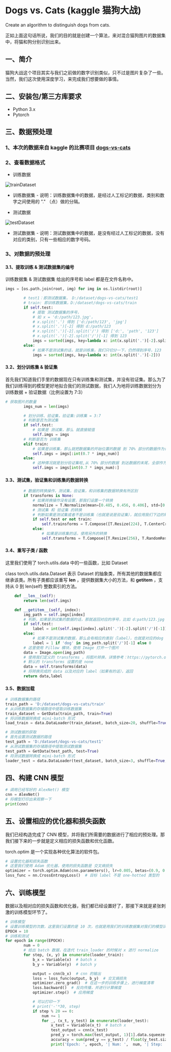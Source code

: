 # Dogs vs. Cats (kaggle 猫狗大战)

Create an algorithm to distinguish dogs from cats.

正如上面这句话所说，我们的目的就是创建一个算法，来对混合猫狗图片的数据集中，将猫和狗分别识别出来。

## 一、简介

猫狗大战这个项目其实与我们之前做的数字识别类似，只不过是图片复杂了一些。当然，我们这次使用深度学习，来完成我们想要做的事情。

## 二、安装包/第三方库要求

 - Python 3.x
 - Pytorch

## 三、数据预处理

### 1、本次的数据来自 kaggle 的比赛项目 [dogs-vs-cats](https://www.kaggle.com/c/dogs-vs-cats)

### 2、查看数据格式

 - 训练数据

![trainDataset](../../../static/images/competitions/playground/train.png)

 - 训练数据集 - 说明：训练数据集中的数据，是经过人工标记的数据，类别和数字之间使用的 "." （点）做的分隔。

 - 测试数据

![testDataset](../../../static/images/competitions/playground/test.png)

 - 测试数据集 - 说明：测试数据集中的数据，是没有经过人工标记的数据，没有对应的类别，只有一些相应的数字号码。

### 3、对数据的预处理

#### 3.1、提取训练 & 测试数据集的编号

训练数据集 & 测试数据集 给出的序号和 label 都是在文件名称中。

```python
imgs = [os.path.join(root, img) for img in os.listdir(root)]

        # test1：即测试数据集， D:/dataset/dogs-vs-cats/test1
        # train: 即训练数据集，D:/dataset/dogs-vs-cats/train
        if self.test:
            # 提取 测试数据集的序号，
            # 如 x = 'd:/path/123.jpg'，
            # x.split('.') 得到 ['d:/path/123', 'jpg'] 
            # x.split('.')[-2] 得到 d:/path/123
            # x.split('.')[-2].split('/') 得到 ['d:', 'path', '123']
            # x.split('.')[-2].split('/')[-1] 得到 123
            imgs = sorted(imgs, key=lambda x: int(x.split('.')[-2].split('/')[-1]))
        else:
            # 如果不是测试集的话，就是训练集，我们只切分一下，仍然得到序号，123
            imgs = sorted(imgs, key=lambda x: int(x.split('.')[-2]))
```

#### 3.2、划分训练集 & 验证集

首先我们知道我们手里的数据现在只有训练集和测试集，并没有验证集。那么为了我们训练得到的模型更好地拟合我们的测试数据，我们人为地将训练数据划分为 训练数据 + 验证数据（比例设置为 7:3）

```python
# 获取图片的数量
        imgs_num = len(imgs)

        # 划分训练、验证集，验证集:训练集 = 3:7
        # 判断是否为测试集
        if self.test:
            # 如果是 测试集，那么 就直接赋值
            self.imgs = imgs
        # 判断是否为 训练集
        elif train:
            # 如果是训练集，那么就把数据集的开始位置的数据 到 70% 部分的数据作为训练集
            self.imgs = imgs[:int(0.7 * imgs_num)]
        else:
            # 这种情况就是划分验证集啦,从 70% 部分的数据 到达数据的末尾，全部作为验证集
            self.imgs = imgs[int(0.7 * imgs_num):]
```

#### 3.3、测试集，验证集和训练集的数据转换

```python
        # 数据的转换操作，测试集，验证集，和训练集的数据转换有所区别
        if transforms is None:
            # 如果转换操作没有设置，那我们设置一个转换 
            normalize = T.Normalize(mean=[0.485, 0.456, 0.406], std=[0.229, 0.224, 0.225])
            # 测试集 和 验证集 的转换
            # 判断如果是测试集或者不是训练集（也就是说是验证集），就应用我们下边的转换
            if self.test or not train:
                self.trainsforms = T.Compose([T.Resize(224), T.CenterCrop(224), T.ToTensor(), normalize])
            else:
                # 如果是训练集的话，使用另外的转换
                self.transforms = T.Compose([T.Resize(256), T.RandomResizedCrop(224), T.RandomHorizontalFlip(), T.ToTensor(), normalize])
```

#### 3.4、重写子类 / 函数

这里我们使用了 torch.utils.data 中的一些函数，比如 Dataset

class torch.utils.data.Dataset 表示 Dataset 的抽象类，所有其他的数据集都应继承该类。所有子类都应该重写 __len__ ，提供数据集大小的方法，和 __getitem__ ，支持从 0 到 len(self) 整数索引的方法。

```python
    def __len__(self):
        return len(self.imgs)

    def __getitem__(self, index):
        img_path = self.imgs[index]
        # 判断，如果是测试集的数据的话，那就返回对应的序号，比如 d:path/123.jpg 返回 123
        if self.test:
            label = int(self.imgs[index].split('.')[-2].split('/')[-1])
        else:
            # 如果不是测试集的数据，那么会有相应的类别（label），也就是对应的dog 和 cat，dog 为 1，cat 为0
            label = 1 if 'dog' in img_path.split('/')[-1] else 0
        # 这里使用 Pillow 模块，使用 Image 打开一个图片
        data = Image.open(img_path)
        # 使用我们定义的 transforms ，将图片转换，详情参考：https://pytorch.org/docs/stable/torchvision/transforms.html#transforms-on-pil-image
        # 默认的 transforms 设置的是 none
        data = self.transforms(data)
        # 将转换完成的 data 以及对应的 label（如果有的话），返回
        return data,label
```

#### 3.5、数据加载

```python
# 训练数据集的路径
train_path = 'D:/dataset/dogs-vs-cats/train'
# 从训练数据集的存储路径中提取训练数据集
train_dataset = GetData(train_path, train=True)
# 将训练数据转换成 mini-batch 形式
load_train = data.DataLoader(train_dataset, batch_size=20, shuffle=True, num_workers=1)

# 测试数据的获取
# 首先设置测试数据的路径
test_path = 'D:/dataset/dogs-vs-cats/test1'
# 从测试数据集的存储路径中提取测试数据集
test_path = GetData(test_path, test=True)
# 将测试数据转换成 mini-batch 形式
loader_test = data.DataLoader(test_dataset, batch_size=3, shuffle=True, num_workers=1)
```

## 四、构建 CNN 模型

```python
# 调用已经写好的 AlexNet() 模型
cnn = AlexNet()
# 将模型打印出来观察一下
print(cnn)
```

## 五、设置相应的优化器和损失函数

我们已经构造完成了 CNN 模型，并将我们所需要的数据进行了相应的预处理。那我们接下来的一步就是定义相应的损失函数和优化函数。

torch.optim 是一个实现各种优化算法的软件包。

```python
# 设置优化器和损失函数
# 这里我们使用 Adam 优化器，使用的损失函数是 交叉熵损失
optimizer = torch.optim.Adam(cnn.parameters(), lr=0.005, betas=(0.9, 0.99))  # 优化所有的 cnn 参数
loss_func = nn.CrossEntropyLoss()  # 目标 label 不是 one-hotted 类型的
```

## 六、训练模型

数据以及相对应的损失函数和优化器，我们都已经设置好了，那接下来就是紧张刺激的训练模型环节了。

```python
# 训练模型
# 设置训练模型的次数，这里我们设置的是 10 次，也就是用我们的训练数据集对我们的模型训练 10 次，为了节省时间，我们可以只训练 1 次
EPOCH = 10
# 训练和测试
for epoch in range(EPOCH):
        num = 0
        # 给出 batch 数据，在迭代 train_loader 的时候对 x 进行 normalize
        for step, (x, y) in enumerate(loader_train):
            b_x = Variable(x)  # batch x
            b_y = Variable(y)  # batch y

            output = cnn(b_x)  # cnn 的输出
            loss = loss_func(output, b_y)  # 交叉熵损失
            optimizer.zero_grad()  # 在这一步的训练步骤上，进行梯度清零
            loss.backward()  # 反向传播，并进行计算梯度
            optimizer.step()  # 应用梯度

            # 可以打印一下
            # print('-'*30, step)
            if step % 20 == 0:
                num += 1
                for _, (x_t, y_test) in enumerate(loader_test):
                    x_test = Variable(x_t)  # batch x
                    test_output = cnn(x_test)
                    pred_y = torch.max(test_output, 1)[1].data.squeeze()
                    accuracy = sum(pred_y == y_test) / float(y_test.size(0))
                    print('Epoch: ', epoch, '| Num: ',  num, '| Step: ',  step, '| train loss: %.4f' % loss.data[0], '| test accuracy: %.4f' % accuracy)
```